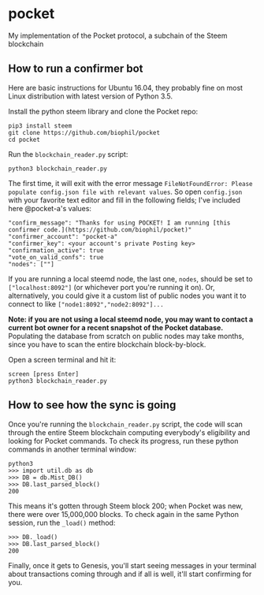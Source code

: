 # pocket
My implementation of the Pocket protocol, a subchain of the Steem blockchain

## How to run a confirmer bot

Here are basic instructions for Ubuntu 16.04, they probably fine on most Linux distribution with latest version of Python 3.5.

Install the python steem library and clone the Pocket repo:

```
pip3 install steem
git clone https://github.com/biophil/pocket
cd pocket

```


Run the `blockchain_reader.py` script:
```
python3 blockchain_reader.py
```

The first time, it will exit with the error message `FileNotFoundError: Please populate config.json file with relevant values`.
So open `config.json` with your favorite text editor and fill in the following fields; I've included here @pocket-a's values:

```
"confirm_message": "Thanks for using POCKET! I am running [this confirmer code.](https://github.com/biophil/pocket)"
"confirmer_account": "pocket-a"
"confirmer_key": <your account's private Posting key>
"confirmation_active": true
"vote_on_valid_confs": true
"nodes": [""]
```

If you are running a local steemd node, the last one, `nodes`, should be set to `["localhost:8092"]` (or whichever port you're running it on). 
Or, alternatively, you could give it a custom list of public nodes you want it to connect to like
`["node1:8092","node2:8092"]...`

**Note: if you are not using a local steemd node, you may want to contact a current bot owner for a recent snapshot of the Pocket database.**
Populating the database from scratch on public nodes may take months, since you have to scan the entire blockchain block-by-block. 

Open a screen terminal and hit it:

```
screen [press Enter]
python3 blockchain_reader.py
```

## How to see how the sync is going
Once you're running the `blockchain_reader.py` script, the code will scan through the entire Steem blockchain computing everybody's eligibility and looking for Pocket commands. To check its progress, run these python commands in another terminal window:

```
python3
>>> import util.db as db
>>> DB = db.Mist_DB()
>>> DB.last_parsed_block()
200
```
This means it's gotten through Steem block 200; when Pocket was new, there were over 15,000,000 blocks.
To check again in the same Python session, run the `_load()` method:

```
>>> DB._load()
>>> DB.last_parsed_block()
200
```

Finally, once it gets to Genesis, you'll start seeing messages in your terminal about transactions coming through and if all is well, it'll start confirming for you.
